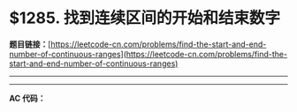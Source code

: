 # $1285. 找到连续区间的开始和结束数字

**题目链接：**[https://leetcode-cn.com/problems/find-the-start-and-end-number-of-continuous-ranges](https://leetcode-cn.com/problems/find-the-start-and-end-number-of-continuous-ranges)

---

<Cards card="leetcode_1285_find-the-start-and-end-number-of-continuous-ranges"></Cards>

---

**AC 代码：**

```java

```